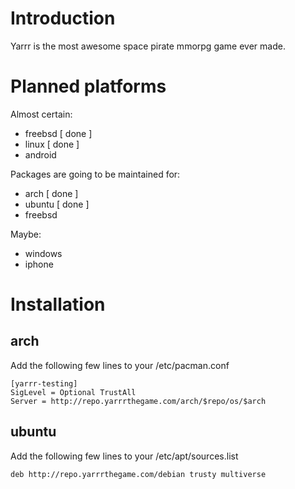 # Introduction

Yarrr is the most awesome space pirate mmorpg game ever made.

# Planned platforms

Almost certain:
 * freebsd [ done ]
 * linux [ done ]
 * android

Packages are going to be maintained for:
 * arch [ done ]
 * ubuntu [ done ]
 * freebsd

Maybe:
 * windows
 * iphone

# Installation

## arch

Add the following few lines to your /etc/pacman.conf

```
[yarrr-testing]
SigLevel = Optional TrustAll
Server = http://repo.yarrrthegame.com/arch/$repo/os/$arch
```

## ubuntu

Add the following few lines to your /etc/apt/sources.list

```
deb http://repo.yarrrthegame.com/debian trusty multiverse
```

